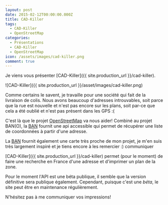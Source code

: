```yaml
---
layout: post
date: 2015-02-12T00:00:00.000Z
title: CAD-Killer
tags:
  - CAD-Killer
  - OpenStreetMap
categories:
  - Présentations
  - CAD-Killer
  - OpenStreetMap
icon: /assets/images/cad-killer.png
comment: true
---
```


Je viens vous présenter [CAD-Killer]({{ site.production_url }}/cad-killer).

![CAD-Killer]({{ site.production_url }}/asset/images/cad-killer.png)

Comme certains le savent, je travaille pour une société qui fait de la livraison de colis.
Nous avons beaucoup d'adresses introuvables, soit parce que la rue est nouvelle et n'est pas encore sur les plans,
soit par-ce que cela a été oublié et n'est pas présent dans les GPS :(

<!--more-->

C'est là que le projet [OpenStreetMap](http://www.openstreetmap.com) va nous aider!
Combiné au projet BAN(O), la [BAN](http://adresse.data.gouv.fr) fournit une api
accessible qui permet de récupérer une liste de coordonnées à partir d'une adresse.

La [BAN](http://adresse.data.gouv.fr) fournit également une carte très proche de mon projet,
je m'en suis très largement inspiré et je tiens encore à les remercier :)
communiquer

[CAD-Killer]({{ site.production_url }}/cad-killer) permet (pour le moment) de faire une recherche
en France d'une adresse et d'imprimer un plan de la zone.

Pour le moment l'API est une béta publique, il semble que la version définitive sera
publique également.
Cependant, puisque c'est une *béta*, le site peut être en maintenance régulièrement.

N'hésitez pas à me communiquer vos impressions!
